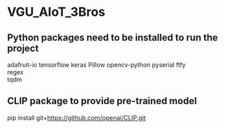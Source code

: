 # VGU_AIoT_3Bros

## Python packages need to be installed to run the project
adafruit-io 
tensorflow 
keras 
Pillow 
opencv-python 
pyserial 
ftfy  
regex  
tqdm 

## CLIP package to provide pre-trained model
pip install git+https://github.com/openai/CLIP.git
